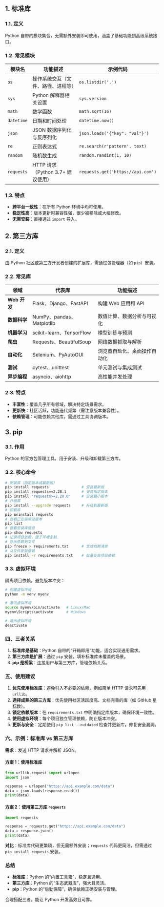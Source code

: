 ## 1. 标准库
### 1.1. 定义
Python 自带的模块集合，无需额外安装即可使用，涵盖了基础功能到高级系统接口。
### 1.2. 常见模块
| 模块名     | 功能描述                              | 示例代码                     |
|------------|---------------------------------------|------------------------------|
| `os`       | 操作系统交互（文件、路径、进程等）    | `os.listdir('.')`            |
| `sys`      | Python 解释器相关设置                 | `sys.version`                |
| `math`     | 数学函数                              | `math.sqrt(16)`              |
| `datetime` | 日期和时间处理                        | `datetime.now()`             |
| `json`     | JSON 数据序列化与反序列化             | `json.loads('{"key": "val"}')` |
| `re`       | 正则表达式                            | `re.search(r'pattern', text)` |
| `random`   | 随机数生成                            | `random.randint(1, 10)`      |
| `requests` | HTTP 请求（Python 3.7+ 建议使用）     | `requests.get('https://api.com')` |

### 1.3. 特点
- **跨平台一致性**：在所有 Python 环境中均可使用。
- **稳定性高**：版本更新时兼容性强，很少被移除或大幅修改。
- **无需安装**：直接通过 `import` 导入。

## 2. 第三方库
### 2.1. 定义
由 Python 社区或第三方开发者创建的扩展库，需通过包管理器（如 `pip`）安装。

### 2.2. 常见库
| 领域         | 代表库                     | 功能描述                              |
|--------------|----------------------------|---------------------------------------|
| **Web 开发** | Flask、Django、FastAPI     | 构建 Web 应用和 API                   |
| **数据科学** | NumPy、pandas、Matplotlib  | 数值计算、数据分析与可视化            |
| **机器学习** | scikit-learn、TensorFlow   | 模型训练与预测                        |
| **爬虫**     | Requests、BeautifulSoup    | 网络数据抓取与解析                    |
| **自动化**   | Selenium、PyAutoGUI        | 浏览器自动化、桌面操作自动化          |
| **测试**     | pytest、unittest           | 单元测试与集成测试                    |
| **异步编程** | asyncio、aiohttp           | 高性能并发处理                        |

### 2.3. 特点
- **丰富性**：覆盖几乎所有领域，解决特定场景需求。
- **更新快**：社区活跃，功能迭代频繁（需注意版本兼容性）。
- **依赖管理**：可能依赖其他库，需通过工具协调版本。


## 3. pip
### 3.1. 作用
Python 的官方包管理工具，用于安装、升级和卸载第三方库。

### 3.2. 核心命令
```bash
# 安装库（指定版本或最新版）
pip install requests               # 安装最新版
pip install requests==2.28.1       # 安装指定版本
pip install "requests>=2.28.0"     # 安装最小版本
# 升级库
pip install --upgrade requests     # 升级到最新版
# 卸载库
pip uninstall requests
# 查看已安装库及版本
pip list
# 查看安装库信息
pip show requests
# 记录项目依赖，便于环境复制
# 导出依赖到文件
pip freeze > requirements.txt      # 生成依赖清单
# 从文件安装依赖
pip install -r requirements.txt    # 批量安装项目依赖
```

### 3.3. 虚拟环境
隔离项目依赖，避免版本冲突：
```bash
# 创建虚拟环境
python -m venv myenv

# 激活虚拟环境
source myenv/bin/activate   # Linux/Mac
myenv\Scripts\activate      # Windows

# 退出虚拟环境
deactivate
```


### **四、三者关系**
1. **标准库是基础**：Python 自带的“开箱即用”功能，适合实现通用需求。
2. **第三方库是扩展**：通过 `pip` 安装，填补标准库未覆盖的场景。
3. **pip 是桥梁**：连接用户与第三方库，管理依赖关系。


### **五、使用建议**
1. **优先使用标准库**：避免引入不必要的依赖，例如简单 HTTP 请求可先用 `urllib`。
2. **选择成熟的第三方库**：优先使用社区活跃度高、文档完善的库（如 GitHub 星标数）。
3. **锁定依赖版本**：在 `requirements.txt` 中明确指定库版本，确保环境一致性。
4. **使用虚拟环境**：每个项目独立管理依赖，防止版本冲突。
5. **更新与安全**：定期使用 `pip list --outdated` 检查并更新库，修复安全漏洞。


### **六、示例：标准库 vs 第三方库**
**需求**：发送 HTTP 请求并解析 JSON。

#### 方案 1：使用标准库
```python
from urllib.request import urlopen
import json

response = urlopen("https://api.example.com/data")
data = json.loads(response.read())
print(data)
```

#### 方案 2：使用第三方库 `requests`
```python
import requests

response = requests.get("https://api.example.com/data")
data = response.json()
print(data)
```

**对比**：标准库代码更繁琐，但无需额外安装；`requests` 代码更简洁，但需通过 `pip install requests` 安装。


### **总结**
- **标准库**：Python 的“内置工具箱”，稳定且通用。
- **第三方库**：Python 的“生态武器库”，强大且灵活。
- **pip**：Python 的“后勤保障”，确保依赖正确安装与管理。

合理搭配三者，能让 Python 开发高效且可靠。